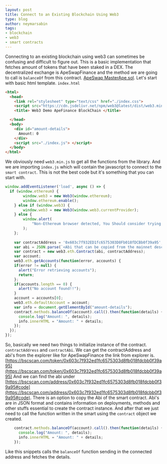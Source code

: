 ```yaml
---
layout: post
title: Connect to an Existing Blockchain Using Web3
type: blog
author: neymarsabin
tags: 
- blockchain
- web3
- smart contracts
---
```


Connecting to an existing blockchain using web3 can sometimes be confusing and difficult to figure out. This is a basic implementation that fetches amount of tokens that have been staked in a DEX. The decentralized exchange is ApeSwapFinance and the method we are going to call is `balanceOf` from this contract. [ApeSwap MasterApe.sol](https://github.com/ApeSwapFinance/apeswap-banana-farm/blob/master/contracts/MasterApe.sol).
Let's start with basic html template. `index.html`
```html
<html>
  <head>
    <link rel="stylesheet" type="text/css" href="./index.css">
    <script src="https://cdn.jsdelivr.net/npm/web3@latest/dist/web3.min.js"></script>
    <title> Web3 Demo ApeFinance BlockChain </title>

  </head>
  <body>
    <div id="amount-details">
      Amount: 0
    </div>
    <script src="./index.js"> </script>
  </body>
</html>
```
We obviously need `web3.min.js` to get all the functions from the library. And we are importing `index.js` which will contain the javascript to connect to the `smart contract`. This is not the best code but it's something that you can start with.
```javascript
window.addEventListener('load', async () => {
  if (window.ethereum) {
		window.web3 = new Web3(window.ethereum);
		window.ethereum.enable();
	} else if (window.web3) {
		window.web3 = new Web3(window.web3.currentProvider);
	} else {
		window.alert(
			"Non-Ethereum browser detected, You Should consider trying Metamask!!"
		);
	};
    
    var contractAddress = '0x603c7f932ED1fc6575303D8Fb018fDCBb0f39a95';
    var abi = JSON.parse(`<Abi that can be copied from the mainnet description >`);
    var contract = new web3.eth.Contract(abi, contractAddress);
    var account;
    web3.eth.getAccounts(function(error, accounts) {
    if(error != null) {
      alert("Error retrieving accounts");
      return;
    };
    if(accounts.length == 0) {
      alert("No account found!!");
    }
    account = accounts[0];
    web3.eth.defaultAccount = account;
    var info = document.getElementById("amount-details");
    contract.methods.balanceOf(account).call().then(function(details) {
      console.log("Amount: ", details);
      info.innerHTML = "Amount: " + details;
    });
  });
});
```
So, basically we need two things to initialize instance of the contract. `contractAddress` and `contractAbi`. We can get the contractAddress and abi's from the explorer like for ApeSwapFinance the link from explorer is. [https://bscscan.com/token/0x603c7f932ed1fc6575303d8fb018fdcbb0f39a95](https://bscscan.com/token/0x603c7f932ed1fc6575303d8fb018fdcbb0f39a95)
And we can find the abi under [https://bscscan.com/address/0x603c7f932ed1fc6575303d8fb018fdcbb0f39a95#code](https://bscscan.com/address/0x603c7f932ed1fc6575303d8fb018fdcbb0f39a95#code). There is an option to copy the Abi of the smart contract. Abi's are in JSON format and contains information on deployments, methods and other stuffs essential to create the contract instance. And after that we just need to call the function written in the smart using the `contract` object we created. 
```javascript
    contract.methods.balanceOf(account).call().then(function(details) {
      console.log("Amount: ", details);
      info.innerHTML = "Amount: " + details;
    });
```
Like this snippets calls the `balanceOf` function sending in the connected address and fetches the details.


